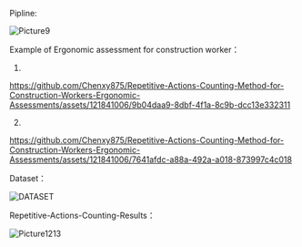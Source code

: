 
Pipline:

![Picture9](https://github.com/Chenxy875/Repetitive-Actions-Counting-Method-for-Construction-Workers-Ergonomic-Assessments/assets/121841006/bb22d4eb-892c-4afa-b7fc-74df05eb7525)




Example of Ergonomic assessment for construction worker：

1.




https://github.com/Chenxy875/Repetitive-Actions-Counting-Method-for-Construction-Workers-Ergonomic-Assessments/assets/121841006/9b04daa9-8dbf-4f1a-8c9b-dcc13e332311


2.


https://github.com/Chenxy875/Repetitive-Actions-Counting-Method-for-Construction-Workers-Ergonomic-Assessments/assets/121841006/7641afdc-a88a-492a-a018-873997c4c018


Dataset：

![DATASET](https://github.com/Chenxy875/Repetitive-Actions-Counting-Method-for-Construction-Workers-Ergonomic-Assessments/assets/121841006/572d37ee-f2c2-4602-893d-0f92595b40ec)












Repetitive-Actions-Counting-Results：

![Picture1213](https://github.com/Chenxy875/Repetitive-Actions-Counting-Method-for-Construction-Workers-Ergonomic-Assessments/assets/121841006/fabeae2c-035a-4491-bde1-dffd6f24c999)



